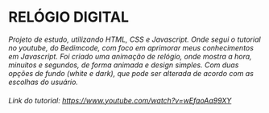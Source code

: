 # RELÓGIO DIGITAL
_Projeto de estudo, utilizando HTML, CSS e Javascript. Onde segui o tutorial no youtube, do Bedimcode, com foco em aprimorar meus conhecimentos em Javascript. Foi criado uma animação de relógio, onde mostra a hora, minuitos e segundos, de forma animada e design simples. Com duas opções de fundo (white e dark), que pode ser alterada de acordo com as escolhas do usuário._

###### Link do tutorial: https://www.youtube.com/watch?v=wEfaoAa99XY
